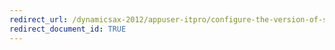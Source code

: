 ```yaml
---
redirect_url: /dynamicsax-2012/appuser-itpro/configure-the-version-of-sql-server-integration-services-used-by-the-data-import-export-framework-in-an-environment-with-multiple-versions-dixf
redirect_document_id: TRUE 
--- 
```

